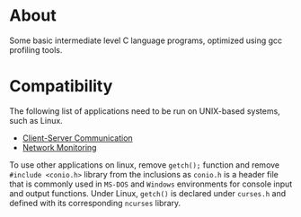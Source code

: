 # About

Some basic intermediate level C language programs, optimized using gcc profiling tools.

# Compatibility

The following list of applications need to be run on UNIX-based systems, such as Linux.
- [Client-Server Communication](https://github.com/HetulMistry/c-projects/tree/main/Cient%20Server%20Communication "Application Git Repo")
- [Network Monitoring](https://github.com/HetulMistry/c-projects/tree/main/Network%20Monitoring%20Tool "Application Git Repo")

To use other applications on linux, remove `getch();` function and remove `#include <conio.h>` library from the inclusions as `conio.h` is a header file that is commonly used in `MS-DOS` and `Windows` environments for console input and output functions. Under Linux, `getch()` is declared under `curses.h` and defined with its corresponding `ncurses` library.